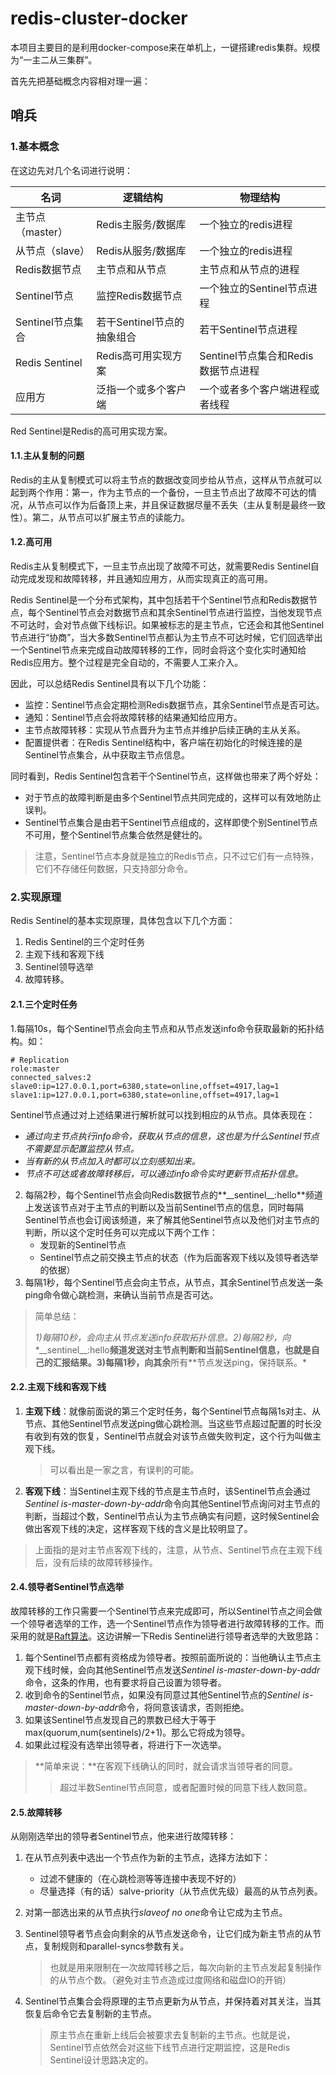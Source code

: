 # redis-cluster-docker

本项目主要目的是利用docker-compose来在单机上，一键搭建redis集群。规模为“一主二从三集群”。

首先先把基础概念内容相对理一遍：

## 哨兵

### 1.基本概念

在这边先对几个名词进行说明：

| **名词**         | **逻辑结构**               | **物理结构**                        |
| ---------------- | -------------------------- | ----------------------------------- |
| 主节点（master） | Redis主服务/数据库         | 一个独立的redis进程                 |
| 从节点（slave）  | Redis从服务/数据库         | 一个独立的redis进程                 |
| Redis数据节点    | 主节点和从节点             | 主节点和从节点的进程                |
| Sentinel节点     | 监控Redis数据节点          | 一个独立的Sentinel节点进程          |
| Sentinel节点集合 | 若干Sentinel节点的抽象组合 | 若干Sentinel节点进程                |
| Redis Sentinel   | Redis高可用实现方案        | Sentinel节点集合和Redis数据节点进程 |
| 应用方           | 泛指一个或多个客户端       | 一个或者多个客户端进程或者线程      |

Red Sentinel是Redis的高可用实现方案。

#### 1.1.主从复制的问题

Redis的主从复制模式可以将主节点的数据改变同步给从节点，这样从节点就可以起到两个作用：第一，作为主节点的一个备份，一旦主节点出了故障不可达的情况，从节点可以作为后备顶上来，并且保证数据尽量不丢失（主从复制是最终一致性）。第二，从节点可以扩展主节点的读能力。

#### 1.2.高可用

Redis主从复制模式下，一旦主节点出现了故障不可达，就需要Redis Sentinel自动完成发现和故障转移，并且通知应用方，从而实现真正的高可用。

Redis Sentinel是一个分布式架构，其中包括若干个Sentinel节点和Redis数据节点，每个Sentinel节点会对数据节点和其余Sentinel节点进行监控，当他发现节点不可达时，会对节点做下线标识。如果被标志的是主节点，它还会和其他Sentinel节点进行“协商”，当大多数Sentinel节点都认为主节点不可达时候，它们回选举出一个Sentinel节点来完成自动故障转移的工作，同时会将这个变化实时通知给Redis应用方。整个过程是完全自动的，不需要人工来介入。

因此，可以总结Redis Sentinel具有以下几个功能：

- 监控：Sentinel节点会定期检测Redis数据节点，其余Sentinel节点是否可达。
- 通知：Sentinel节点会将故障转移的结果通知给应用方。
- 主节点故障转移：实现从节点晋升为主节点并维护后续正确的主从关系。
- 配置提供者：在Redis Sentinel结构中，客户端在初始化的时候连接的是Sentinel节点集合，从中获取主节点信息。

同时看到，Redis Sentinel包含若干个Sentinel节点，这样做也带来了两个好处：

- 对于节点的故障判断是由多个Sentinel节点共同完成的，这样可以有效地防止误判。
- Sentinel节点集合是由若干Sentinel节点组成的，这样即使个别Sentinel节点不可用，整个Sentinel节点集合依然是健壮的。

> 注意，Sentinel节点本身就是独立的Redis节点，只不过它们有一点特殊，它们不存储任何数据，只支持部分命令。



### 2.实现原理

Redis Sentinel的基本实现原理，具体包含以下几个方面：

1. Redis Sentinel的三个定时任务
2. 主观下线和客观下线
3. Sentinel领导选举
4. 故障转移。

#### 2.1.三个定时任务

1.每隔10s，每个Sentinel节点会向主节点和从节点发送info命令获取最新的拓扑结构。如：

```
# Replication
role:master
connected_salves:2
slave0:ip=127.0.0.1,port=6380,state=online,offset=4917,lag=1
slave1:ip=127.0.0.1,port=6380,state=online,offset=4917,lag=1
```

Sentinel节点通过对上述结果进行解析就可以找到相应的从节点。具体表现在：

- *通过向主节点执行info命令，获取从节点的信息，这也是为什么Sentinel节点不需要显示配置监控从节点。*
- *当有新的从节点加入时都可以立刻感知出来。*
- *节点不可达或者故障转移后，可以通过info命令实时更新节点拓扑信息。*

2. 每隔2秒，每个Sentinel节点会向Redis数据节点的**\_\_sentinel\_\_:hello**频道上发送该节点对于主节点的判断以及当前Sentinel节点的信息，同时每隔Sentinel节点也会订阅该频道，来了解其他Sentinel节点以及他们对主节点的判断，所以这个定时任务可以完成以下两个工作：
   - 发现新的Sentinel节点
   - Sentinel节点之前交换主节点的状态（作为后面客观下线以及领导者选举的依据）
3. 每隔1秒，每个Sentinel节点会向主节点，从节点，其余Sentinel节点发送一条ping命令做心跳检测，来确认当前节点是否可达。

> 简单总结：
>
> *1)每隔10秒，会向主从节点发送info获取拓扑信息。2)每隔2秒，向**\_\_sentinel\_\_:hello**频道发送对主节点判断和当前Sentinel信息，也就是自己的汇报结果。3)每隔1秒，向其余**所有**节点发送ping，保持联系。*

#### 2.2.主观下线和客观下线

1. **主观下线**：就像前面说的第三个定时任务，每个Sentinel节点每隔1s对主、从节点、其他Sentinel节点发送ping做心跳检测。当这些节点超过配置的时长没有收到有效的恢复，Sentinel节点就会对该节点做失败判定，这个行为叫做主观下线。

   > 可以看出是一家之言，有误判的可能。

2. **客观下线**：当Sentinel主观下线的节点是主节点时，该Sentinel节点会通过*Sentinel is-master-down-by-addr*命令向其他Sentinel节点询问对主节点的判断，当超过<quorum>个数，Sentinel节点认为主节点确实有问题，这时候Sentinel会做出客观下线的决定，这样客观下线的含义是比较明显了。

> 上面指的是对主节点客观下线的，注意，从节点、Sentinel节点在主观下线后，没有后续的故障转移操作。

#### 2.4.领导者Sentinel节点选举

故障转移的工作只需要一个Sentinel节点来完成即可，所以Sentinel节点之间会做一个领导者选举的工作，选一个Sentinel节点作为领导者进行故障转移的工作。而采用的就是[Raft算法](https://zh.wikipedia.org/wiki/Raft)。这边讲解一下Redis Sentinel进行领导者选举的大致思路：

1. 每个Sentinel节点都有资格成为领导者。按照前面所说的：当他确认主节点主观下线时候，会向其他Sentinel节点发送*Sentinel is-master-down-by-addr*命令，这条的作用，也有要求将自己设置为领导者。
2. 收到命令的Sentinel节点，如果没有同意过其他Sentinel节点的*Sentinel is-master-down-by-addr*命令，将同意该请求，否则拒绝。
3. 如果该Sentinel节点发现自己的票数已经大于等于max(quorum,num(sentinels)/2+1)。那么它将成为领导。
4. 如果此过程没有选举出领导者，将进行下一次选举。

> **简单来说：**在客观下线确认的同时，就会请求当领导者的同意。
>
> > 超过半数Sentinel节点同意，或者配置时候的同意下线人数同意。

#### 2.5.故障转移

从刚刚选举出的领导者Sentinel节点，他来进行故障转移：

1. 在从节点列表中选出一个节点作为新的主节点，选择方法如下：

   - 过滤不健康的（在心跳检测等等连接中表现不好的）
   - 尽量选择（有的话）salve-priority（从节点优先级）最高的从节点列表。

2. 对第一部选出来的从节点执行*slaveof no one*命令让它成为主节点。

3. Sentinel领导者节点会向剩余的从节点发送命令，让它们成为新主节点的从节点，复制规则和parallel-syncs参数有关。

   > 也就是用来限制在一次故障转移之后，每次向新的主节点发起复制操作的从节点个数。（避免对主节点造成过度网络和磁盘IO的开销）

4. Sentinel节点集合会将原理的主节点更新为从节点，并保持着对其关注，当其恢复后命令它去复制新的主节点。

   > 原主节点在重新上线后会被要求去复制新的主节点。也就是说，Sentinel节点依然会对这些下线节点进行定期监控，这是Redis Sentinel设计思路决定的。